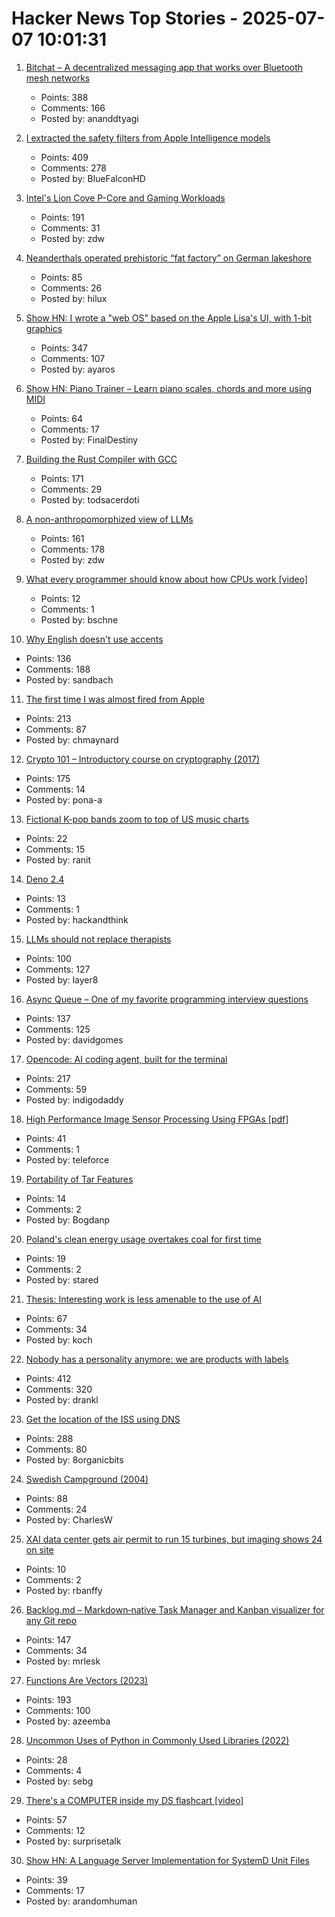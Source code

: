 # Hacker News Top Stories - 2025-07-07 10:01:31

1. [Bitchat – A decentralized messaging app that works over Bluetooth mesh networks](https://github.com/jackjackbits/bitchat)
   - Points: 388
   - Comments: 166
   - Posted by: ananddtyagi

2. [I extracted the safety filters from Apple Intelligence models](https://github.com/BlueFalconHD/apple_generative_model_safety_decrypted)
   - Points: 409
   - Comments: 278
   - Posted by: BlueFalconHD

3. [Intel's Lion Cove P-Core and Gaming Workloads](https://chipsandcheese.com/p/intels-lion-cove-p-core-and-gaming)
   - Points: 191
   - Comments: 31
   - Posted by: zdw

4. [Neanderthals operated prehistoric “fat factory” on German lakeshore](https://archaeologymag.com/2025/07/neanderthals-operated-fat-factory-125000-years-ago/)
   - Points: 85
   - Comments: 26
   - Posted by: hilux

5. [Show HN: I wrote a "web OS" based on the Apple Lisa's UI, with 1-bit graphics](https://alpha.lisagui.com/)
   - Points: 347
   - Comments: 107
   - Posted by: ayaros

6. [Show HN: Piano Trainer – Learn piano scales, chords and more using MIDI](https://github.com/ZaneH/piano-trainer)
   - Points: 64
   - Comments: 17
   - Posted by: FinalDestiny

7. [Building the Rust Compiler with GCC](https://fractalfir.github.io/generated_html/cg_gcc_bootstrap.html)
   - Points: 171
   - Comments: 29
   - Posted by: todsacerdoti

8. [A non-anthropomorphized view of LLMs](http://addxorrol.blogspot.com/2025/07/a-non-anthropomorphized-view-of-llms.html)
   - Points: 161
   - Comments: 178
   - Posted by: zdw

9. [What every programmer should know about how CPUs work [video]](https://www.youtube.com/watch?v=-HNpim5x-IE)
   - Points: 12
   - Comments: 1
   - Posted by: bschne

10. [Why English doesn't use accents](https://www.deadlanguagesociety.com/p/why-english-doesnt-use-accents)
   - Points: 136
   - Comments: 188
   - Posted by: sandbach

11. [The first time I was almost fired from Apple](https://www.engineersneedart.com/blog/almostfired/almostfired.html)
   - Points: 213
   - Comments: 87
   - Posted by: chmaynard

12. [Crypto 101 – Introductory course on cryptography (2017)](https://www.crypto101.io/)
   - Points: 175
   - Comments: 14
   - Posted by: pona-a

13. [Fictional K-pop bands zoom to top of US music charts](https://www.bbc.com/news/articles/clyl1zyv1y2o)
   - Points: 22
   - Comments: 15
   - Posted by: ranit

14. [Deno 2.4](https://deno.com/blog/v2.4)
   - Points: 13
   - Comments: 1
   - Posted by: hackandthink

15. [LLMs should not replace therapists](https://arxiv.org/abs/2504.18412)
   - Points: 100
   - Comments: 127
   - Posted by: layer8

16. [Async Queue – One of my favorite programming interview questions](https://davidgomes.com/async-queue-interview-ai/)
   - Points: 137
   - Comments: 125
   - Posted by: davidgomes

17. [Opencode: AI coding agent, built for the terminal](https://github.com/sst/opencode)
   - Points: 217
   - Comments: 59
   - Posted by: indigodaddy

18. [High Performance Image Sensor Processing Using FPGAs [pdf]](https://oda.uni-obuda.hu/bitstream/handle/20.500.14044/10350/Gabor_S_Becker_ertekezes.pdf)
   - Points: 41
   - Comments: 1
   - Posted by: teleforce

19. [Portability of Tar Features](https://mgorny.pl/articles/portability-of-tar-features.html)
   - Points: 14
   - Comments: 2
   - Posted by: Bogdanp

20. [Poland's clean energy usage overtakes coal for first time](https://www.ft.com/content/ae920241-597e-49d9-a4b9-bfdfa9deabb6)
   - Points: 19
   - Comments: 2
   - Posted by: stared

21. [Thesis: Interesting work is less amenable to the use of AI](https://remark.ing/rob/rob/Thesis-interesting-work-ie)
   - Points: 67
   - Comments: 34
   - Posted by: koch

22. [Nobody has a personality anymore: we are products with labels](https://www.freyaindia.co.uk/p/nobody-has-a-personality-anymore)
   - Points: 412
   - Comments: 320
   - Posted by: drankl

23. [Get the location of the ISS using DNS](https://shkspr.mobi/blog/2025/07/get-the-location-of-the-iss-using-dns/)
   - Points: 288
   - Comments: 80
   - Posted by: 8organicbits

24. [Swedish Campground (2004)](https://www.folklore.org/Swedish_Campground.html)
   - Points: 88
   - Comments: 24
   - Posted by: CharlesW

25. [XAI data center gets air permit to run 15 turbines, but imaging shows 24 on site](https://arstechnica.com/tech-policy/2025/07/xai-gets-an-air-permit-to-power-its-supercomputer-but-pollution-fears-remain/)
   - Points: 10
   - Comments: 2
   - Posted by: rbanffy

26. [Backlog.md – Markdown‑native Task Manager and Kanban visualizer for any Git repo](https://github.com/MrLesk/Backlog.md)
   - Points: 147
   - Comments: 34
   - Posted by: mrlesk

27. [Functions Are Vectors (2023)](https://thenumb.at/Functions-are-Vectors/)
   - Points: 193
   - Comments: 100
   - Posted by: azeemba

28. [Uncommon Uses of Python in Commonly Used Libraries (2022)](https://eugeneyan.com/writing/uncommon-python/)
   - Points: 28
   - Comments: 4
   - Posted by: sebg

29. [There's a COMPUTER inside my DS flashcart [video]](https://www.youtube.com/watch?v=uq0pJmd7GAA)
   - Points: 57
   - Comments: 12
   - Posted by: surprisetalk

30. [Show HN: A Language Server Implementation for SystemD Unit Files](https://github.com/JFryy/systemd-lsp)
   - Points: 39
   - Comments: 17
   - Posted by: arandomhuman


